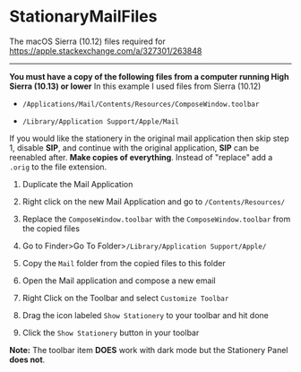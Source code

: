 # StationaryMailFiles
The macOS Sierra (10.12) files required for https://apple.stackexchange.com/a/327301/263848


-----

**You must have a copy of the following files from a computer running High Sierra (10.13) or lower** In this example I used files from Sierra (10.12)

  

 - `/Applications/Mail/Contents/Resources/ComposeWindow.toolbar`
   
 - `/Library/Application Support/Apple/Mail`

If you would like the stationery in the original mail application then skip step 1, disable **SIP**, and continue with the original application, **SIP** can be reenabled after. **Make copies of everything**. Instead of "replace" add a `.orig` to the file extension.

1. Duplicate the Mail Application

2. Right click on the new Mail Application and go to `/Contents/Resources/`

3. Replace the `ComposeWindow.toolbar` with the `ComposeWindow.toolbar` from the copied files

4. Go to Finder>Go To Folder>`/Library/Application Support/Apple/`

5. Copy the `Mail` folder from the copied files to this folder

6. Open the Mail application and compose a new email

7. Right Click on the Toolbar and select `Customize Toolbar`

8. Drag the icon labeled `Show Stationery` to your toolbar and hit done

9. Click the `Show Stationery` button in your toolbar 

**Note:**  The toolbar item **DOES** work with dark mode but the Stationery Panel **does not**.
